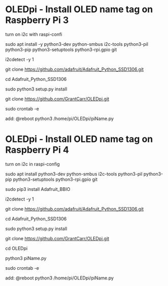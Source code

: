 # OLEDpi - Install OLED name tag on Raspberry Pi 3

turn on i2c with raspi-confi

sudo apt install -y python3-dev python-smbus i2c-tools python3-pil python3-pip python3-setuptools python3-rpi.gpio git

i2cdetect -y 1

git clone https://github.com/adafruit/Adafruit_Python_SSD1306.git

cd Adafruit_Python_SSD1306

sudo python3 setup.py install

git clone https://github.com/GrantCarr/OLEDpi.git

sudo crontab -e

add: @reboot python3 /home/pi/OLEDpi/piName.py

# OLEDpi - Install OLED name tag on Raspberry Pi 4

turn on i2c in raspi-config

sudo apt install python3-dev python-smbus i2c-tools python3-pil python3-pip python3-setuptools python3-rpi.gpio git

sudo pip3 install Adafruit_BBIO

i2cdetect -y 1

git clone https://github.com/adafruit/Adafruit_Python_SSD1306.git

cd Adafruit_Python_SSD1306

sudo python3 setup.py install

git clone https://github.com/GrantCarr/OLEDpi.git

cd OLEDpi

python3 piName.py

sudo crontab -e

add: @reboot python3 /home/pi/OLEDpi/piName.py



